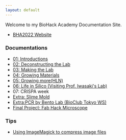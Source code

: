 ```yaml
---
layout: default
---
```


Welcome to my BioHack Academy Documentation Site. 

- [BHA2022 Website](http://biohackacademy.github.io/)

### Documentations

- [01: Introductions](./01_Introductions/)
- [02: Deconstructing the Lab](./02_DeconstructingTheLab)
- [03: Making the Lab](./03_MakingTheLab/)
- [04: Growing Materials](./04_GrowingMaterials/)
- [05: Growing more(HLN)](./05_GrowingMore/)
- [06: Life in Silico (Visiting Prof. Iwasaki's Lab)](./06_LifeInSilico/)
- 07: CRISPA week
- [Extra: Slime Mold](./07_SlimeMold/)
- [Extra:PCR by Bento Lab (BioClub Tokyo WS)](./08_PCR/)
- [Final Project: Fab Hack Microscope](./project/fab-hack-microscope.md)

### Tips 

- [Using ImageMagick to compress image files](./tips/imagemagick/)
 
<!--<div class="posts">
  {% for post in site.posts %}
    <article class="post">    
      
      <h1><a href="{{ site.baseurl }}{{ post.url }}">{{ post.title }}</a></h1>

      <div class="entry">
        {{ post.content | truncatewords:40}}
      </div>
      
      <a href="{{ site.baseurl }}{{ post.url }}" class="read-more">Read More</a>
    </article>
  {% endfor %}
</div> -->
